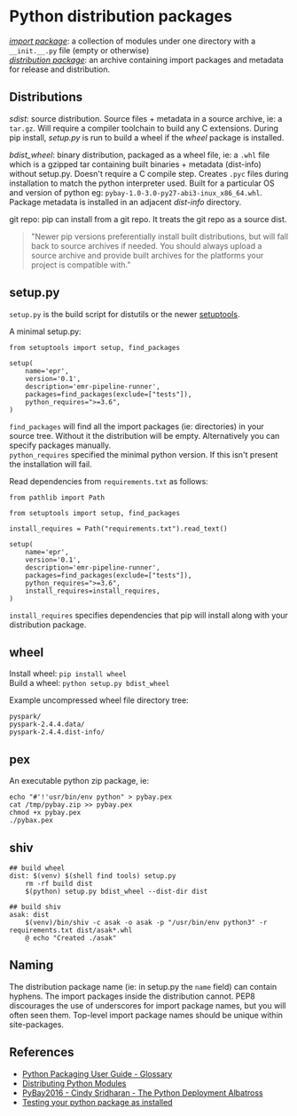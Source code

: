 # Python distribution packages

[_import package_](https://packaging.python.org/en/latest/glossary/#term-Import-Package): a collection of modules under one directory with a `__init.__.py` file (empty or otherwise)  
[_distribution package_](https://packaging.python.org/en/latest/glossary/#term-Distribution-Package): an archive containing import packages and metadata for release and distribution.

## Distributions

_sdist_: source distribution. Source files + metadata in a source archive, ie: a `tar.gz`. Will require a compiler toolchain to build any C extensions. During pip install, _setup.py_ is run to build a wheel if the _wheel_ package is installed.

_bdist_wheel_: binary distribution, packaged as a wheel file, ie: a `.whl` file which is a gzipped tar containing built binaries + metadata (dist-info) without setup.py. Doesn't require a C compile step. Creates `.pyc` files during installation to match the python interpreter used. Built for a particular OS and version of python eg: `pybay-1.0-3.0-py27-abi3-inux_x86_64.whl`. Package metadata is installed in an adjacent _dist-info_ directory.

git repo: pip can install from a git repo. It treats the git repo as a source dist.

> "Newer pip versions preferentially install built distributions, but will fall back to source archives if needed. You should always upload a source archive and provide built archives for the platforms your project is compatible with."

## setup.py

`setup.py` is the build script for distutils or the newer [setuptools](https://setuptools.readthedocs.io/en/latest/index.html).

A minimal setup.py:

```
from setuptools import setup, find_packages

setup(
    name='epr',
    version='0.1',
    description='emr-pipeline-runner',
    packages=find_packages(exclude=["tests"]),
    python_requires=">=3.6",
)
```

`find_packages` will find all the import packages (ie: directories) in your source tree. Without it the distribution will be empty. Alternatively you can specify packages manually.  
`python_requires` specified the minimal python version. If this isn't present the installation will fail.

Read dependencies from `requirements.txt` as follows:

```
from pathlib import Path

from setuptools import setup, find_packages

install_requires = Path("requirements.txt").read_text()

setup(
    name='epr',
    version='0.1',
    description='emr-pipeline-runner',
    packages=find_packages(exclude=["tests"]),
    python_requires=">=3.6",
    install_requires=install_requires,
)
```

`install_requires` specifies dependencies that pip will install along with your distribution package.

## wheel

Install wheel: `pip install wheel`  
Build a wheel: `python setup.py bdist_wheel`

Example uncompressed wheel file directory tree:

```
pyspark/
pyspark-2.4.4.data/
pyspark-2.4.4.dist-info/
```

## pex

An executable python zip package, ie:

```
echo "#'!'usr/bin/env python" > pybay.pex
cat /tmp/pybay.zip >> pybay.pex
chmod +x pybay.pex
./pybax.pex
```

## shiv

```
## build wheel
dist: $(venv) $(shell find tools) setup.py
	rm -rf build dist
	$(python) setup.py bdist_wheel --dist-dir dist

## build shiv
asak: dist
	$(venv)/bin/shiv -c asak -o asak -p "/usr/bin/env python3" -r requirements.txt dist/asak*.whl
	@ echo "Created ./asak"
```

## Naming

The distribution package name (ie: in setup.py the `name` field) can contain hyphens. The import packages inside the distribution cannot. PEP8 discourages the use of underscores for import package names, but you will often seen them. Top-level import package names should be unique within site-packages.

## References

- [Python Packaging User Guide - Glossary](https://packaging.python.org/glossary/)
- [Distributing Python Modules](https://docs.python.org/3.8/distributing/index.html#distributing-index)
- [PyBay2016 - Cindy Sridharan - The Python Deployment Albatross](https://speakerdeck.com/pybay/2016-cindy-sridharan-the-python-deployment-albatross)
- [Testing your python package as installed](https://blog.ganssle.io/articles/2019/08/test-as-installed.html)
